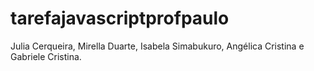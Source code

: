 # tarefajavascriptprofpaulo
Julia Cerqueira, Mirella Duarte, Isabela Simabukuro, Angélica Cristina e Gabriele Cristina.
